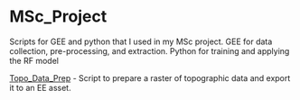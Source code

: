 # MSc_Project
Scripts for GEE and python that I used in my MSc project. GEE for data collection, pre-processing, and extraction. Python for training and applying the RF model

[Topo_Data_Prep](https://code.earthengine.google.com/85e0ef618b52c9d69e381b725532a5ac) - Script to prepare a raster of topographic data and export it to an EE asset.
